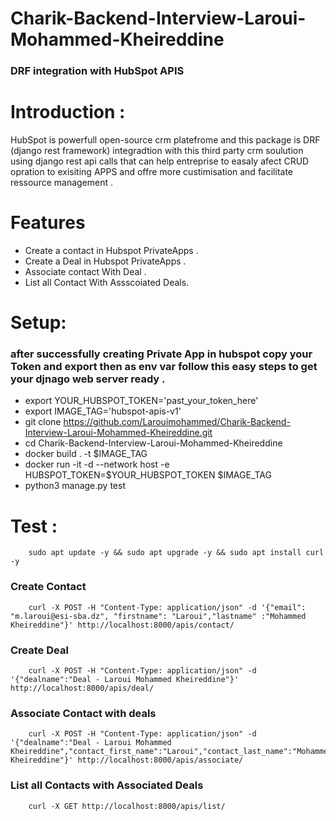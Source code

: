 # Charik-Backend-Interview-Laroui-Mohammed-Kheireddine

   ### DRF integration with HubSpot APIS

# Introduction :

HubSpot is powerfull open-source crm platefrome and this package is DRF (django rest framework) 
integradtion with this third party crm soulution using django rest api calls that can help entreprise to easaly afect CRUD opration to exisiting APPS and offre more custimisation and facilitate ressource management . 

# Features
 - Create a contact in Hubspot PrivateApps .
 - Create a Deal in Hubspot PrivateApps .
 - Associate contact With Deal .
 - List all Contact With Assscoiated Deals.

# Setup: 
    
### after successfully creating Private App in hubspot copy your Token and export then as env var  follow this easy steps to get your djnago web server ready .
 
- export  YOUR_HUBSPOT_TOKEN='past_your_token_here'
- export  IMAGE_TAG='hubspot-apis-v1'
- git clone https://github.com/Larouimohammed/Charik-Backend-Interview-Laroui-Mohammed-Kheireddine.git
- cd Charik-Backend-Interview-Laroui-Mohammed-Kheireddine
- docker build  .  -t $IMAGE_TAG
- docker run -it -d --network host  -e HUBSPOT_TOKEN=$YOUR_HUBSPOT_TOKEN $IMAGE_TAG
- python3 manage.py test


# Test :
   
        sudo apt update -y && sudo apt upgrade -y && sudo apt install curl -y

### Create Contact 

        curl -X POST -H "Content-Type: application/json" -d '{"email": "m.laroui@esi-sba.dz", "firstname": "Laroui","lastname" :"Mohammed Kheireddine"}' http://localhost:8000/apis/contact/

### Create Deal 
        
        curl -X POST -H "Content-Type: application/json" -d '{"dealname":"Deal - Laroui Mohammed Kheireddine"}' http://localhost:8000/apis/deal/

### Associate Contact with deals

        curl -X POST -H "Content-Type: application/json" -d '{"dealname":"Deal - Laroui Mohammed Kheireddine","contact_first_name":"Laroui","contact_last_name":"Mohammed Kheireddine"}' http://localhost:8000/apis/associate/

### List all Contacts with Associated Deals

        curl -X GET http://localhost:8000/apis/list/        
